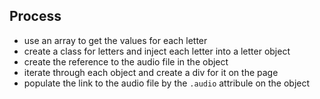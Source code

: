 ## Process

* use an array to get the values for each letter
* create a class for letters and inject each letter into a letter object
* create the reference to the audio file in the object
* iterate through each object and create a div for it on the page
* populate the link to the audio file by the `.audio` attribule on the
  object

